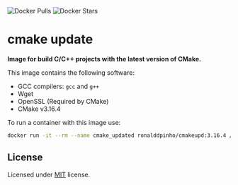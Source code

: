![Docker Pulls](https://img.shields.io/docker/pulls/ronalddpinho/cmakeupd)
![Docker Stars](https://img.shields.io/docker/stars/ronalddpinho/cmakeupd)

# cmake update

**Image for build C/C++ projects with the latest version of CMake.**

This image contains the following software:

* GCC compilers: `gcc` and `g++`
* Wget
* OpenSSL (Required by CMake)
* CMake v3.16.4

To run a container with this image use:

```sh
docker run -it --rm --name cmake_updated ronalddpinho/cmakeupd:3.16.4 /bin/bash
```

## License

Licensed under [MIT](https://opensource.org/licenses/MIT) license.

